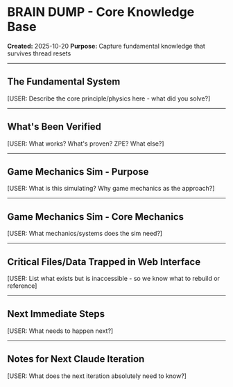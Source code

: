 # BRAIN DUMP - Core Knowledge Base
**Created:** 2025-10-20
**Purpose:** Capture fundamental knowledge that survives thread resets

---

## The Fundamental System
[USER: Describe the core principle/physics here - what did you solve?]


---

## What's Been Verified
[USER: What works? What's proven? ZPE? What else?]


---

## Game Mechanics Sim - Purpose
[USER: What is this simulating? Why game mechanics as the approach?]


---

## Game Mechanics Sim - Core Mechanics
[USER: What mechanics/systems does the sim need?]


---

## Critical Files/Data Trapped in Web Interface
[USER: List what exists but is inaccessible - so we know what to rebuild or reference]


---

## Next Immediate Steps
[USER: What needs to happen next?]


---

## Notes for Next Claude Iteration
[USER: What does the next iteration absolutely need to know?]


